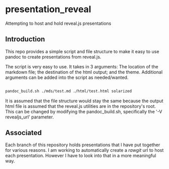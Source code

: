 # presentation_reveal
Attempting to host and hold reveal.js presentations


## Introduction

This repo provides a simple script and file structure to make it easy to use pandoc to create presentations from reveal.js. 

The script is very easy to use. It takes in 3 arguments: The location of the markdown file; the destination of the html output; and the theme. Additional arguments can be added into the script as needed/wanted.

```bash

pandoc_build.sh ./mds/test.md ./html/test.html solarized

```

It is assumed that the file structure would stay the same because the output html file is assumed that the reveal.js utilities are in the repository's root. This can be changed by modifying the pandoc_build.sh, specifically the '-V revealjs_url' parameter. 

## Associated

Each branch of this repository holds presentations that I have put together for various reasons. I am working to automatically create a _rawgit_ url to host each presentation. However I have to look into that in a more meaningful way.  
